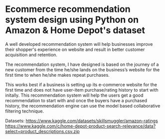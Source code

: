 # Ecommerce recommendation system design using Python on Amazon & Home Depot's dataset


A well developed recommendation system will help businesses improve their shopper's experience on website and result in better customer acquisition and retention.

The recommendation system, I have designed is based on the journey of a new customer from the time he/she lands on the business’s website for the first time to when he/she makes repeat purchases. 

This works best if a business is setting up its e-commerce website for the first time and does not have user-item purchase/rating history to start with initally. This recommendation system will help the users get a good recommendation to start with and once the buyers have a purchased history, the recommendation engine can use the model based collaborative filtering technique.

Datasets:
https://www.kaggle.com/datasets/skillsmuggler/amazon-ratings
https://www.kaggle.com/c/home-depot-product-search-relevance/data?select=product_descriptions.csv.zip